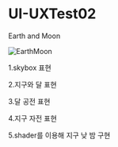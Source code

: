 # UI-UXTest02
Earth and Moon

![EarthMoon](https://user-images.githubusercontent.com/54255017/69221269-30df8900-0bba-11ea-8eac-23728ebdf429.gif)

1.skybox 표현

2.지구와 달 표현

3.달 공전 표현

4.지구 자전 표현

5.shader를 이용해 지구 낮 밤 구현


